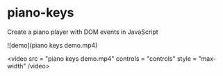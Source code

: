 # piano-keys
Create a piano player with DOM events in JavaScript

![demo](piano keys demo.mp4)

<video src = "piano keys demo.mp4" controls = "controls" style = "max-width" /video>


